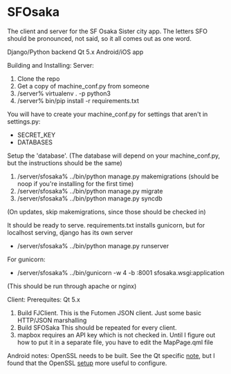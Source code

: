 # SFOsaka
The client and server for the SF Osaka Sister city app. The letters SFO should be pronounced, not said, so it all comes out as one word.

Django/Python backend
Qt 5.x Android/iOS app

Building and Installing:
Server:
 1. Clone the repo
 2. Get a copy of machine_conf.py from someone
 3. <BASE>/server% virtualenv . -p python3
 4. <BASE>/server% bin/pip install -r requirements.txt

You will have to create your machine_conf.py for settings that aren't in settings.py:
 - SECRET_KEY
 - DATABASES

Setup the 'database'. (The database will depend on your machine_conf.py, but the instructions should be the same)
 1. <BASE>/server/sfosaka% ../bin/python manage.py makemigrations (should be noop if you're installing for the first time)
 2. <BASE>/server/sfosaka% ../bin/python manage.py migrate
 3. <BASE>/server/sfosaka% ../bin/python manage.py syncdb

(On updates, skip makemigrations, since those should be checked in)

It should be ready to serve. requirements.txt installs gunicorn, but for localhost serving, django has its own server
 - <BASE>/server/sfosaka% ../bin/python manage.py runserver
For gunicorn:
 - <BASE>/server/sfosaka% ../bin/gunicorn -w 4 -b :8001 sfosaka.wsgi:application
(This should be run through apache or nginx)


Client:
Prerequites: Qt 5.x
 1. Build FJClient. This is the Futomen JSON client. Just some basic HTTP/JSON marshalling
 2. Build SFOSaka
This should be repeated for every client.
 3. mapbox requires an API key which is not checked in. Until I figure out how to put it in a separate file, you have to edit the MapPage.qml file

Android notes:
OpenSSL needs to be built. See the Qt specific [note](http://doc.qt.io/qt-5/opensslsupport.html), but I found that the OpenSSL [setup](https://wiki.openssl.org/index.php/Android) more useful to configure.